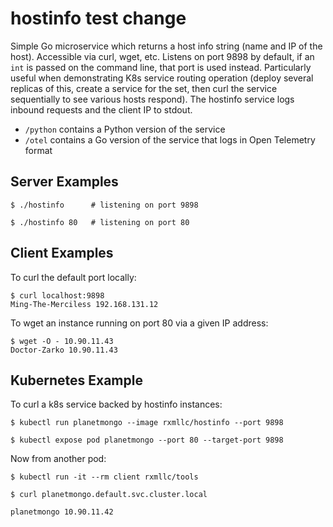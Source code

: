 # hostinfo test change

Simple Go microservice which returns a host info string (name and IP of the host). Accessible via curl, wget, etc. 
Listens on port 9898 by default, if an `int` is passed on the command line, that port is used instead. Particularly 
useful when demonstrating K8s service routing operation (deploy several replicas of this, create a service for the 
set, then curl the service sequentially to see various hosts respond). The hostinfo service logs inbound requests
and the client IP to stdout.

- `/python` contains a Python version of the service
- `/otel` contains a Go version of the service that logs in Open Telemetry format


## Server Examples

```
$ ./hostinfo      # listening on port 9898
```

```
$ ./hostinfo 80   # listening on port 80
```


## Client Examples

To curl the default port locally:

```
$ curl localhost:9898
Ming-The-Merciless 192.168.131.12
```

To wget an instance running on port 80 via a given IP address:

```
$ wget -O - 10.90.11.43
Doctor-Zarko 10.90.11.43
```


## Kubernetes Example

To curl a k8s service backed by hostinfo instances:

```
$ kubectl run planetmongo --image rxmllc/hostinfo --port 9898

$ kubectl expose pod planetmongo --port 80 --target-port 9898
```

Now from another pod:

```
$ kubectl run -it --rm client rxmllc/tools 

$ curl planetmongo.default.svc.cluster.local

planetmongo 10.90.11.42
```
